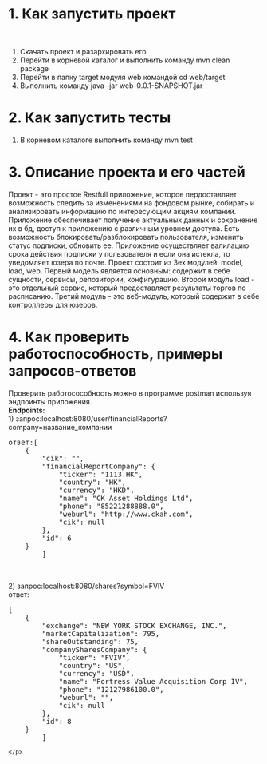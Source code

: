 <h1>1. Как запустить проект</h1><br>
	<ol>
		<li>Скачать проект и разархировать его</li>
		<li>Перейти в корневой каталог и выполнить команду mvn clean package</li>
		<li>Перейти в папку target модуля web командой cd web/target</li>
		<li>Выполнить команду java -jar web-0.0.1-SNAPSHOT.jar</li>
	</ol>
<h1>2. Как запустить тесты</h1>
	<ol>
		<li>В корневом каталоге выполнить команду mvn test</li>
	</ol>
<h1>3. Описание проекта и его частей</h1>
	<p>
		Проект - это простое Restfull приложение, которое пердоставляет возможность следить за изменениями на фондовом рынке, 
		собирать и анализировать информацию по интересующим акциям компаний. Приложение обеспечивает получение актуальных данных и сохранение их в бд,
		доступ к приложению с различным уровнем доступа. Есть возможность блокировать/разблокировать пользователя, изменить статус подписки, обновить ее.
		Приложение осуществляет валилацию срока действия подписки у пользователя и если она истекла, то уведомляет юзера по почте.
		Проект состоит из 3ех модулей: model, load, web. Первый модель является основным: содержит в себе сущности, сервисы, репозитории, конфигурацию.
		Второй модуль load - это отдельный сервис, который предоставляет результаты торгов по расписанию.
		Третий модуль - это веб-модуль, который содержит в себе контроллеры для юзеров.
	</p>
<h1>4. Как проверить работоспособность, примеры запросов-ответов</h1>
	<p>
		Проверить работосособность можно в программе postman используя эндпоинты приложения.<br>
		<strong>Endpoints:</strong><br>
		1) запрос:localhost:8080/user/financialReports?company=название_компании<br>
		<pre>ответ:[
    {
        "cik": "",
        "financialReportCompany": {
            "ticker": "1113.HK",
            "country": "HK",
            "currency": "HKD",
            "name": "CK Asset Holdings Ltd",
            "phone": "85221288888.0",
            "weburl": "http://www.ckah.com",
            "cik": null
        },
        "id": 6
    }
		]
		</pre><br>
		2) запрос:localhost:8080/shares?symbol=FVIV<br>
		ответ: 
		<pre>[
    {
        "exchange": "NEW YORK STOCK EXCHANGE, INC.",
        "marketCapitalization": 795,
        "shareOutstanding": 75,
        "companySharesCompany": {
            "ticker": "FVIV",
            "country": "US",
            "currency": "USD",
            "name": "Fortress Value Acquisition Corp IV",
            "phone": "12127986100.0",
            "weburl": "",
            "cik": null
        },
        "id": 8
    }
		]</pre>


	</p>
